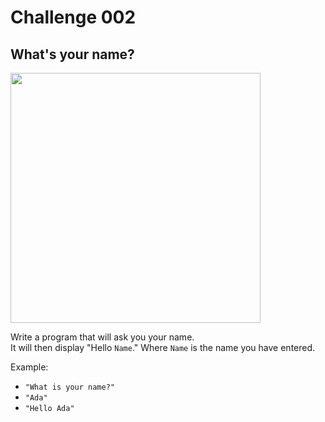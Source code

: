 # Challenge 002

## What's your name?

<img src="https://user-images.githubusercontent.com/72005563/158281893-f367bdcf-3c83-4b26-b93c-829fa0a3c538.png" width="400">

Write a program that will ask you your name.  
It will then display "Hello `Name`." Where `Name` is the name you have entered.

Example:  
- `"What is your name?"`
- `"Ada"`
- `"Hello Ada"`